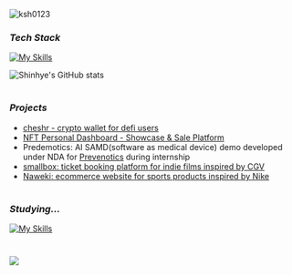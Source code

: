 <p align="center">

![ksh0123](https://github.com/ksh0123/ksh0123/assets/122417190/139e99b3-5955-48d7-8f3f-a599307ea49a)


### _Tech Stack_
[![My Skills](https://skillicons.dev/icons?i=react,nodejs,express,mysql,solidity)](https://skillicons.dev)

<div>
  <div class="image-container">
  <img src="https://github-readme-stats.vercel.app/api?username=ksh0123&theme=rose_pine&show_icons=true" alt="Shinhye's GitHub stats">
</div>

#

### _Projects_
- [cheshr - crypto wallet for defi users](https://github.com/T3AMARTISAN/cheshr-wallet)
- [NFT Personal Dashboard - Showcase & Sale Platform](https://github.com/ksh0123/NFT-Sale-Page)
- Predemotics: AI SAMD(software as medical device) demo developed under NDA for [Prevenotics](https://www.prevenotics.com/company/about.php) during internship
- [smallbox: ticket booking platform for indie films inspired by CGV](https://github.com/ksh0123/42-2nd-smallbox-backend)
- [Naweki: ecommerce website for sports products inspired by Nike](https://github.com/ksh0123/42-1st-Naweki-backend)

#

### _Studying..._
[![My Skills](https://skillicons.dev/icons?i=nextjs,typescript,python,aws,docker)](https://skillicons.dev)
<br>
#
<div>
<a href="https://hits.seeyoufarm.com"><img src="https://hits.seeyoufarm.com/api/count/incr/badge.svg?url=https%3A%2F%2Fgithub.com%2Fksh0123%2Fhit-counter&count_bg=%23C6BCD0&title_bg=%2385729F&icon=github.svg&icon_color=%23E7E7E7&title=visitors&edge_flat=false"/></a>
</div>

<!--
**ksh0123/ksh0123** is a ✨ _special_ ✨ repository because its `README.md` (this file) appears on your GitHub profile.

Here are some ideas to get you started:

- 🔭 I’m currently working on ...
- 🌱 I’m currently learning ...
- 👯 I’m looking to collaborate on ...
- 🤔 I’m looking for help with ...
- 💬 Ask me about ...
- 📫 How to reach me: ...
- 😄 Pronouns: ...
- ⚡ Fun fact: ...
-->




